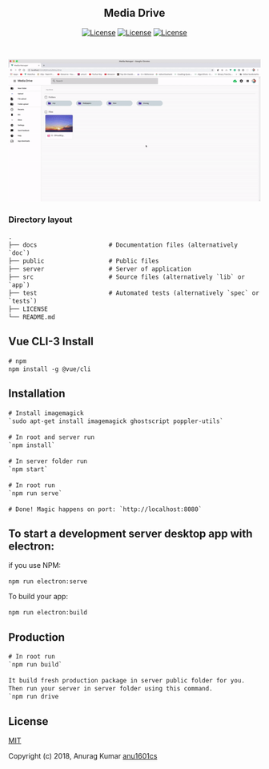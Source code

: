 <h2 align="center">Media Drive</h2>

<p align="center">
<a href="http://github.com/anu1601cs/media-manager"><img src="https://img.shields.io/npm/l/vue.svg" alt="License"></a>
<a href="http://github.com/anu1601cs/media-manager"><img src="https://travis-ci.org/lazyDrive/drive.svg?branch=master" alt="License"></a>
  <a href="http://github.com/anu1601cs/media-manager"><img src="https://badges.greenkeeper.io/media-drive/drive.svg" alt="License"></a>
</p>

<br>

<p align="center">
  <img  src="public/img/pre.gif">
</p>


### Directory layout



    .
    ├── docs                    # Documentation files (alternatively `doc`)
    ├── public                  # Public files
    ├── server                  # Server of application
    ├── src                     # Source files (alternatively `lib` or `app`)
    ├── test                    # Automated tests (alternatively `spec` or `tests`)
    ├── LICENSE
    └── README.md

## Vue CLI-3 Install


    # npm
    npm install -g @vue/cli


## Installation

    # Install imagemagick
    `sudo apt-get install imagemagick ghostscript poppler-utils`

    # In root and server run
    `npm install`

    # In server folder run
    `npm start`

    # In root run
    `npm run serve`

    # Done! Magic happens on port: `http://localhost:8080`

## To start a development server desktop app with electron:

if you use NPM:

`npm run electron:serve`

To build your app:

`npm run electron:build`

## Production

    # In root run
    `npm run build`

    It build fresh production package in server public folder for you. Then run your server in server folder using this command.
    `npm run drive

## License

[MIT](http://opensource.org/licenses/MIT)

Copyright (c) 2018, Anurag Kumar [anu1601cs](http://github.com/anu1601cs/)
